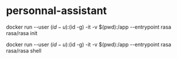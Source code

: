 # personnal-assistant

docker run --user $(id -u):$(id -g) -it  -v $(pwd):/app --entrypoint rasa rasa/rasa init


 docker run --user $(id -u):$(id -g) -it  -v $(pwd):/app --entrypoint rasa rasa/rasa shell
